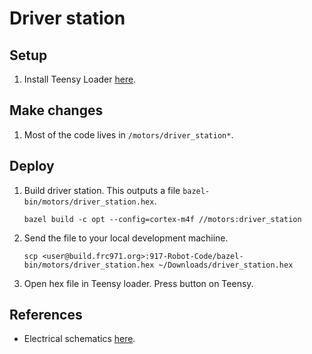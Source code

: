 # Driver station
## Setup
1. Install Teensy Loader [here](https://www.pjrc.com/teensy/loader_mac.html).

## Make changes
1. Most of the code lives in `/motors/driver_station*`. 

## Deploy
1. Build driver station. This outputs a file `bazel-bin/motors/driver_station.hex`.
    ```shell
    bazel build -c opt --config=cortex-m4f //motors:driver_station
    ```

2. Send the file to your local development machiine. 
    ```shell
    scp <user@build.frc971.org>:917-Robot-Code/bazel-bin/motors/driver_station.hex ~/Downloads/driver_station.hex
    ```

3. Open hex file in Teensy loader. Press button on Teensy. 

## References
- Electrical schematics [here](https://github.com/frc971/electrical/blob/main/robots/2023/driver-station/DriverStation-8Apr2023.pdf).